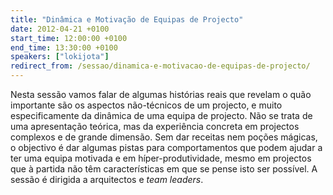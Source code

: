 ```yaml
---
title: "Dinâmica e Motivação de Equipas de Projecto"
date: 2012-04-21 +0100
start_time: 12:00:00 +0100
end_time: 13:30:00 +0100
speakers: ["lokijota"]
redirect_from: /sessao/dinamica-e-motivacao-de-equipas-de-projecto/
---
```

Nesta sessão vamos falar de algumas histórias reais que revelam o quão importante são os aspectos não-técnicos de um projecto, e muito especificamente da dinâmica de uma equipa de projecto. Não se trata de uma apresentação teórica, mas da experiência concreta em projectos complexos e de grande dimensão. Sem dar receitas nem poções mágicas, o objectivo é dar algumas pistas para comportamentos que podem ajudar a ter uma equipa motivada e em híper-produtividade, mesmo em projectos que à partida não têm características em que se pense isto ser possível. A sessão é dirigida a arquitectos e *team leaders*.

